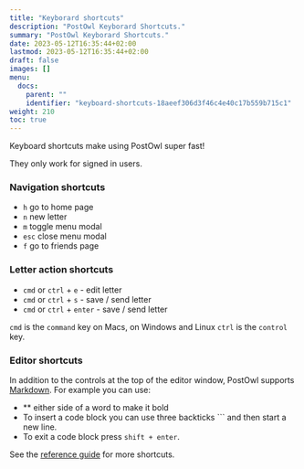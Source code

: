 ```yaml
---
title: "Keyborard shortcuts"
description: "PostOwl Keyborard Shortcuts."
summary: "PostOwl Keyborard Shortcuts."
date: 2023-05-12T16:35:44+02:00
lastmod: 2023-05-12T16:35:44+02:00
draft: false
images: []
menu:
  docs:
    parent: ""
    identifier: "keyboard-shortcuts-18aeef306d3f46c4e40c17b559b715c1"
weight: 210
toc: true
---
```


Keyboard shortcuts make using PostOwl super fast!

They only work for signed in users.

### Navigation shortcuts

- `h` go to home page
- `n` new letter
- `m` toggle menu modal
- `esc` close menu modal
- `f` go to friends page

### Letter action shortcuts

- `cmd` or `ctrl` + `e` - edit letter
- `cmd` or `ctrl` + `s` - save / send letter
- `cmd` or `ctrl` + `enter` - save / send letter

`cmd` is the `command` key on Macs, on Windows and Linux `ctrl` is the `control` key.

### Editor shortcuts

In addition to the controls at the top of the editor window, PostOwl supports [Markdown](https://commonmark.org/help/). For example you can use:

- \*\* either side of a word to make it bold
- To insert a code block you can use three backticks \`\`\` and then start a new line.
- To exit a code block press `shift + enter`.

See the [reference guide](https://commonmark.org/help/) for more shortcuts.
